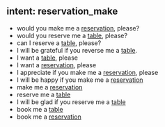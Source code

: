 ## intent: reservation_make
- would you make me a [reservation](reservation), please?
- would you reserve me a [table](reservation:reservation), please?
- can I reserve a [table](reservation:reservation), please?
- I will be grateful if you reverse me a [table](reservation:reservation).
- I want a [table](reservation:reservation), please
- I want a [reservation](reservation), please
- I appreciate if you make me a [reservation](reservation), please
- I will be happy if you make me a [reservation](reservation)
- make me a [reservation](reservation)
- reserve me a [table](reservation:reservation)
- I will be glad if you reserve me a [table](reservation:reservation)
- book me a [table](reservation:reservation)
- book me a [reservation](reservation)
